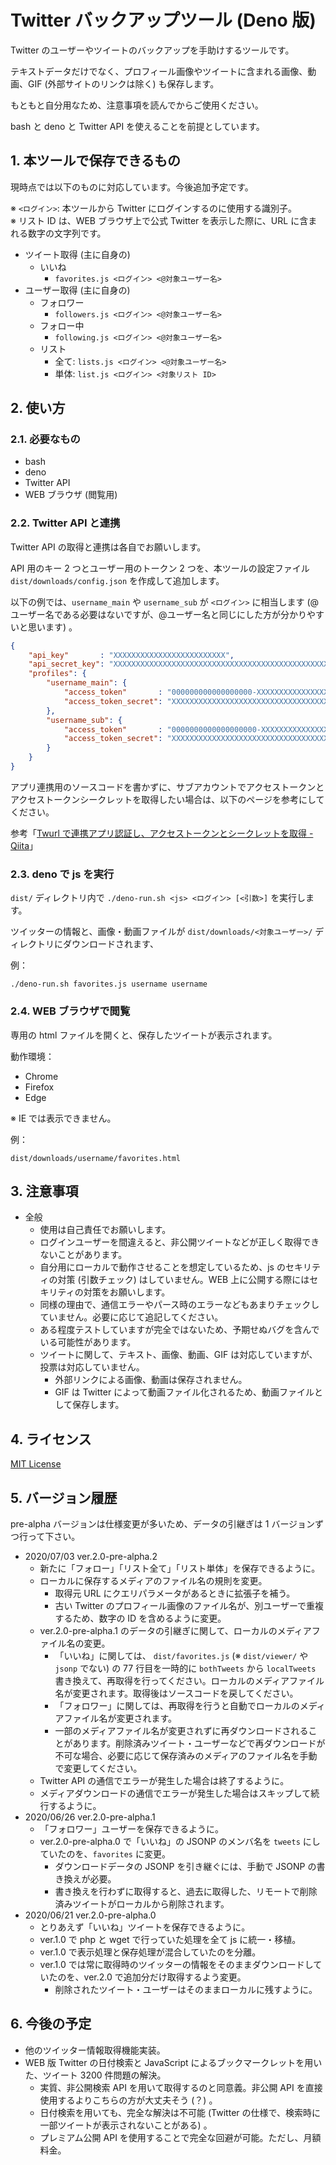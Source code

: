 # Twitter バックアップツール (Deno 版)

Twitter のユーザーやツイートのバックアップを手助けするツールです。

テキストデータだけでなく、プロフィール画像やツイートに含まれる画像、動画、GIF (外部サイトのリンクは除く) も保存します。

もともと自分用なため、注意事項を読んでからご使用ください。

bash と deno と Twitter API を使えることを前提としています。

## 1. 本ツールで保存できるもの

現時点では以下のものに対応しています。今後追加予定です。

※ `<ログイン>`: 本ツールから Twitter にログインするのに使用する識別子。  
※ リスト ID は、WEB ブラウザ上で公式 Twitter を表示した際に、URL に含まれる数字の文字列です。

- ツイート取得 (主に自身の)
	- いいね
		- `favorites.js <ログイン> <@対象ユーザー名>`
- ユーザー取得 (主に自身の)
	- フォロワー
		- `followers.js <ログイン> <@対象ユーザー名>`
	- フォロー中
		- `following.js <ログイン> <@対象ユーザー名>`
	- リスト
		- 全て: `lists.js <ログイン> <@対象ユーザー名>`
		- 単体: `list.js <ログイン> <対象リスト ID>`

## 2. 使い方

### 2.1. 必要なもの

- bash
- deno
- Twitter API
- WEB ブラウザ (閲覧用)

### 2.2. Twitter API と連携

Twitter API の取得と連携は各自でお願いします。

API 用のキー 2 つとユーザー用のトークン 2 つを、本ツールの設定ファイル `dist/downloads/config.json` を作成して追加します。

以下の例では、`username_main` や `username_sub` が `<ログイン>` に相当します (@ユーザー名である必要はないですが、@ユーザー名と同じにした方が分かりやすいと思います) 。

```json
{
	"api_key"       : "XXXXXXXXXXXXXXXXXXXXXXXXX",
	"api_secret_key": "XXXXXXXXXXXXXXXXXXXXXXXXXXXXXXXXXXXXXXXXXXXXXXXXXX",
	"profiles": {
		"username_main": {
			"access_token"       : "000000000000000000-XXXXXXXXXXXXXXXXXXXXXXXXXXXXXXX",
			"access_token_secret": "XXXXXXXXXXXXXXXXXXXXXXXXXXXXXXXXXXXXXXXXXXXXX"
		},
		"username_sub": {
			"access_token"       : "0000000000000000000-XXXXXXXXXXXXXXXXXXXXXXXXXXXXXX",
			"access_token_secret": "XXXXXXXXXXXXXXXXXXXXXXXXXXXXXXXXXXXXXXXXXXXXX"
		}
	}
}
```

アプリ連携用のソースコードを書かずに、サブアカウントでアクセストークンとアクセストークンシークレットを取得したい場合は、以下のページを参考にしてください。

参考「[Twurl で連携アプリ認証し、アクセストークンとシークレットを取得 - Qiita](https://qiita.com/kerupani129/items/8a144d3c152b4f4708a9)」

### 2.3. deno で js を実行

`dist/` ディレクトリ内で `./deno-run.sh <js> <ログイン> [<引数>]` を実行します。

ツイッターの情報と、画像・動画ファイルが `dist/downloads/<対象ユーザー>/` ディレクトリにダウンロードされます、

例：

```
./deno-run.sh favorites.js username username
```

### 2.4. WEB ブラウザで閲覧

専用の html ファイルを開くと、保存したツイートが表示されます。

動作環境：

- Chrome
- Firefox
- Edge

※ IE では表示できません。

例：

```
dist/downloads/username/favorites.html
```

## 3. 注意事項

- 全般
	- 使用は自己責任でお願いします。
	- ログインユーザーを間違えると、非公開ツイートなどが正しく取得できないことがあります。
	- 自分用にローカルで動作させることを想定しているため、js のセキリティの対策 (引数チェック) はしていません。WEB 上に公開する際にはセキリティの対策をお願いします。
	- 同様の理由で、通信エラーやパース時のエラーなどもあまりチェックしていません。必要に応じて追記してください。
	- ある程度テストしていますが完全ではないため、予期せぬバグを含んでいる可能性があります。
	- ツイートに関して、テキスト、画像、動画、GIF は対応していますが、投票は対応していません。
		- 外部リンクによる画像、動画は保存されません。
		- GIF は Twitter によって動画ファイル化されるため、動画ファイルとして保存します。

## 4. ライセンス

[MIT License](LICENSE)

## 5. バージョン履歴

pre-alpha バージョンは仕様変更が多いため、データの引継ぎは 1 バージョンずつ行って下さい。

- 2020/07/03 ver.2.0-pre-alpha.2
	- 新たに「フォロー」「リスト全て」「リスト単体」を保存できるように。
	- ローカルに保存するメディアのファイル名の規則を変更。
		- 取得元 URL にクエリパラメータがあるときに拡張子を補う。
		- 古い Twitter のプロフィール画像のファイル名が、別ユーザーで重複するため、数字の ID を含めるように変更。
	- ver.2.0-pre-alpha.1 のデータの引継ぎに関して、ローカルのメディアファイル名の変更。
		- 「いいね」に関しては、 `dist/favorites.js` (※ `dist/viewer/` や `jsonp` でない) の 77 行目を一時的に `bothTweets` から `localTweets` 書き換えて、再取得を行ってください。ローカルのメディアファイル名が変更されます。取得後はソースコードを戻してください。
		- 「フォロワー」に関しては、再取得を行うと自動でローカルのメディアファイル名が変更されます。
		- 一部のメディアファイル名が変更されずに再ダウンロードされることがあります。削除済みツイート・ユーザーなどで再ダウンロードが不可な場合、必要に応じて保存済みのメディアのファイル名を手動で変更してください。
	- Twitter API の通信でエラーが発生した場合は終了するように。
	- メディアダウンロードの通信でエラーが発生した場合はスキップして続行するように。
- 2020/06/26 ver.2.0-pre-alpha.1
	- 「フォロワー」ユーザーを保存できるように。
	- ver.2.0-pre-alpha.0 で「いいね」の JSONP のメンバ名を `tweets` にしていたのを、`favorites` に変更。
		- ダウンロードデータの JSONP を引き継ぐには、手動で JSONP の書き換えが必要。
		- 書き換えを行わずに取得すると、過去に取得した、リモートで削除済みツイートがローカルから削除されます。
- 2020/06/21 ver.2.0-pre-alpha.0
	- とりあえず「いいね」ツイートを保存できるように。
	- ver.1.0 で php と wget で行っていた処理を全て js に統一・移植。
	- ver.1.0 で表示処理と保存処理が混合していたのを分離。
	- ver.1.0 では常に取得時のツイッターの情報をそのままダウンロードしていたのを、ver.2.0 で追加分だけ取得するよう変更。
		- 削除されたツイート・ユーザーはそのままローカルに残すように。

## 6. 今後の予定

- 他のツイッター情報取得機能実装。
- WEB 版 Twitter の日付検索と JavaScript によるブックマークレットを用いた、ツイート 3200 件問題の解決。
	- 実質、非公開検索 API を用いて取得するのと同意義。非公開 API を直接使用するよりこちらの方が大丈夫そう (？) 。
	- 日付検索を用いても、完全な解決は不可能 (Twitter の仕様で、検索時に一部ツイートが表示されないことがある) 。
	- プレミアム公開 API を使用することで完全な回避が可能。ただし、月額料金。
